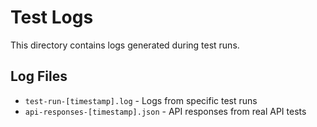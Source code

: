 # Test Logs

This directory contains logs generated during test runs.

## Log Files

- `test-run-[timestamp].log` - Logs from specific test runs
- `api-responses-[timestamp].json` - API responses from real API tests
